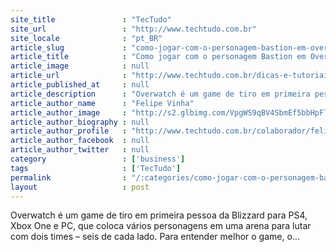 ```yaml
---
site_title               : "TecTudo"
site_url                 : "http://www.techtudo.com.br"
site_locale              : "pt_BR"
article_slug             : "como-jogar-com-o-personagem-bastion-em-overwatch"
article_title            : "Como jogar com o personagem Bastion em Overwatch"
article_image            : null
article_url              : "http://www.techtudo.com.br/dicas-e-tutoriais/noticia/2016/05/como-jogar-com-o-personagem-bastion-em-overwatch.html"
article_published_at     : null
article_description      : "Overwatch é um game de tiro em primeira pessoa da Blizzard para PS4, Xbox One e PC, que coloca vários personagens em uma arena para lutar com dois times – seis de cada lado. Para entender melhor o game, o..."
article_author_name      : "Felipe Vinha"
article_author_image     : "http://s2.glbimg.com/VpgWS9qBV4SbmEf5bbHpFlzDI4I=/30x30/s2.glbimg.com/0QkDhFELiW3Qjrc5MtoBLzC2VL4=/226x96:529x399/140x140/s.glbimg.com/po/tt2/f/original/2016/10/17/perfil-vinha.jpg"
article_author_biography : null
article_author_profile   : "http://www.techtudo.com.br/colaborador/felipe-vinha.html"
article_author_facebook  : null
article_author_twitter   : null
category                 : ['business']
tags                     : ['TecTudo']
permalink                : "/:categories/como-jogar-com-o-personagem-bastion-em-overwatch/"
layout                   : post
---
```


Overwatch é um game de tiro em primeira pessoa da Blizzard para PS4, Xbox One e PC, que coloca vários personagens em uma arena para lutar com dois times – seis de cada lado. Para entender melhor o game, o...
